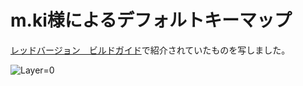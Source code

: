 # m.ki様によるデフォルトキーマップ
[レッドバージョン　ビルドガイド](https://github.com/telzo2000/cool836A/blob/master/buildguide_red.md)で紹介されていたものを写しました。

![Layer=0](https://github.com/oha-Ohashi/qmk_firmware/blob/images/default_keymap/default_0.png)
